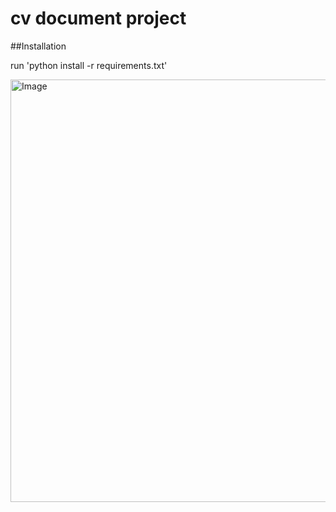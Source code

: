 # cv document project

##Installation

run 'python install -r requirements.txt'

<img width="571" height="676" alt="Image" src="https://github.com/user-attachments/assets/ce4dd6ec-1fab-4ddd-b3cf-61b399ea6067" />
